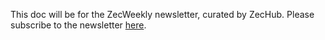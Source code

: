 This doc will be for the ZecWeekly newsletter, curated by ZecHub. Please subscribe to the newsletter [here](https://zechub.substack.com/).
